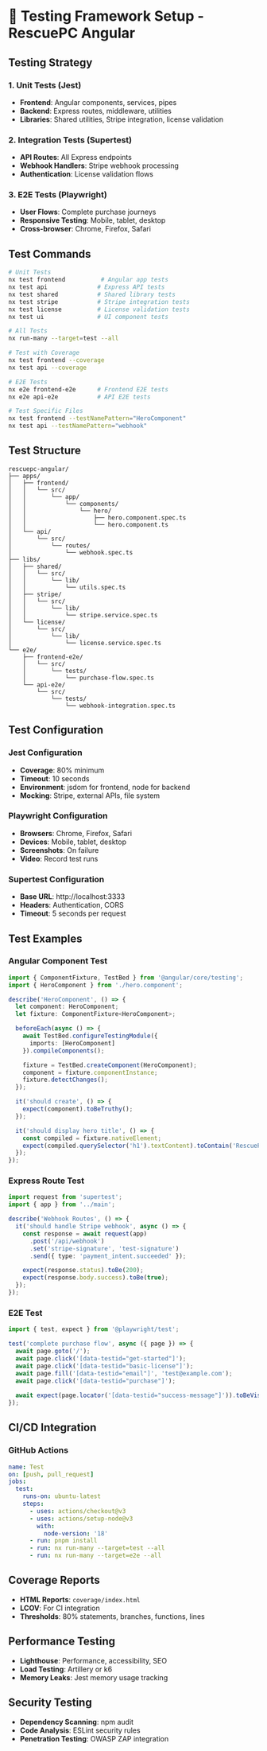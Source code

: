 # 🧪 Testing Framework Setup - RescuePC Angular

## Testing Strategy

### 1. Unit Tests (Jest)
- **Frontend**: Angular components, services, pipes
- **Backend**: Express routes, middleware, utilities
- **Libraries**: Shared utilities, Stripe integration, license validation

### 2. Integration Tests (Supertest)
- **API Routes**: All Express endpoints
- **Webhook Handlers**: Stripe webhook processing
- **Authentication**: License validation flows

### 3. E2E Tests (Playwright)
- **User Flows**: Complete purchase journeys
- **Responsive Testing**: Mobile, tablet, desktop
- **Cross-browser**: Chrome, Firefox, Safari

## Test Commands

```bash
# Unit Tests
nx test frontend          # Angular app tests
nx test api              # Express API tests
nx test shared           # Shared library tests
nx test stripe           # Stripe integration tests
nx test license          # License validation tests
nx test ui               # UI component tests

# All Tests
nx run-many --target=test --all

# Test with Coverage
nx test frontend --coverage
nx test api --coverage

# E2E Tests
nx e2e frontend-e2e      # Frontend E2E tests
nx e2e api-e2e           # API E2E tests

# Test Specific Files
nx test frontend --testNamePattern="HeroComponent"
nx test api --testNamePattern="webhook"
```

## Test Structure

```
rescuepc-angular/
├── apps/
│   ├── frontend/
│   │   └── src/
│   │       └── app/
│   │           └── components/
│   │               └── hero/
│   │                   ├── hero.component.spec.ts
│   │                   └── hero.component.ts
│   └── api/
│       └── src/
│           └── routes/
│               └── webhook.spec.ts
├── libs/
│   ├── shared/
│   │   └── src/
│   │       └── lib/
│   │           └── utils.spec.ts
│   ├── stripe/
│   │   └── src/
│   │       └── lib/
│   │           └── stripe.service.spec.ts
│   └── license/
│       └── src/
│           └── lib/
│               └── license.service.spec.ts
└── e2e/
    ├── frontend-e2e/
    │   └── src/
    │       └── tests/
    │           └── purchase-flow.spec.ts
    └── api-e2e/
        └── src/
            └── tests/
                └── webhook-integration.spec.ts
```

## Test Configuration

### Jest Configuration
- **Coverage**: 80% minimum
- **Timeout**: 10 seconds
- **Environment**: jsdom for frontend, node for backend
- **Mocking**: Stripe, external APIs, file system

### Playwright Configuration
- **Browsers**: Chrome, Firefox, Safari
- **Devices**: Mobile, tablet, desktop
- **Screenshots**: On failure
- **Video**: Record test runs

### Supertest Configuration
- **Base URL**: http://localhost:3333
- **Headers**: Authentication, CORS
- **Timeout**: 5 seconds per request

## Test Examples

### Angular Component Test
```typescript
import { ComponentFixture, TestBed } from '@angular/core/testing';
import { HeroComponent } from './hero.component';

describe('HeroComponent', () => {
  let component: HeroComponent;
  let fixture: ComponentFixture<HeroComponent>;

  beforeEach(async () => {
    await TestBed.configureTestingModule({
      imports: [HeroComponent]
    }).compileComponents();

    fixture = TestBed.createComponent(HeroComponent);
    component = fixture.componentInstance;
    fixture.detectChanges();
  });

  it('should create', () => {
    expect(component).toBeTruthy();
  });

  it('should display hero title', () => {
    const compiled = fixture.nativeElement;
    expect(compiled.querySelector('h1').textContent).toContain('RescuePC Repairs');
  });
});
```

### Express Route Test
```typescript
import request from 'supertest';
import { app } from '../main';

describe('Webhook Routes', () => {
  it('should handle Stripe webhook', async () => {
    const response = await request(app)
      .post('/api/webhook')
      .set('stripe-signature', 'test-signature')
      .send({ type: 'payment_intent.succeeded' });

    expect(response.status).toBe(200);
    expect(response.body.success).toBe(true);
  });
});
```

### E2E Test
```typescript
import { test, expect } from '@playwright/test';

test('complete purchase flow', async ({ page }) => {
  await page.goto('/');
  await page.click('[data-testid="get-started"]');
  await page.click('[data-testid="basic-license"]');
  await page.fill('[data-testid="email"]', 'test@example.com');
  await page.click('[data-testid="purchase"]');
  
  await expect(page.locator('[data-testid="success-message"]')).toBeVisible();
});
```

## CI/CD Integration

### GitHub Actions
```yaml
name: Test
on: [push, pull_request]
jobs:
  test:
    runs-on: ubuntu-latest
    steps:
      - uses: actions/checkout@v3
      - uses: actions/setup-node@v3
        with:
          node-version: '18'
      - run: pnpm install
      - run: nx run-many --target=test --all
      - run: nx run-many --target=e2e --all
```

## Coverage Reports

- **HTML Reports**: `coverage/index.html`
- **LCOV**: For CI integration
- **Thresholds**: 80% statements, branches, functions, lines

## Performance Testing

- **Lighthouse**: Performance, accessibility, SEO
- **Load Testing**: Artillery or k6
- **Memory Leaks**: Jest memory usage tracking

## Security Testing

- **Dependency Scanning**: npm audit
- **Code Analysis**: ESLint security rules
- **Penetration Testing**: OWASP ZAP integration 
